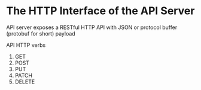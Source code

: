 # The HTTP Interface of the API Server

API server exposes a RESTful HTTP API with JSON or protocol buffer (protobuf for short) payload

API HTTP verbs

1. GET
2. POST
3. PUT
4. PATCH
5. DELETE



